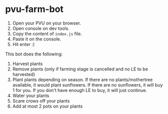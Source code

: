 # pvu-farm-bot

1. Open your PVU on your browser.
2. Open console on dev tools.
3. Copy the content of `index.js` file.
4. Paste it on the console.
5. Hit enter :)

This bot does the following:
1. Harvest plants
2. Remove plants (only if farming stage is cancelled and no LE to be harvested)
3. Plant plants depending on season. If there are no plants/mothertree available, it would plant sunflowers. If there are no sunflowers, it will buy 1 for you. If you don't have enough LE to buy, it will just continue.
4. Water your plants
5. Scare crows off your plants
6. Add at most 2 pots on your plants
